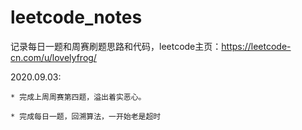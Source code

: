 # leetcode_notes

记录每日一题和周赛刷题思路和代码，leetcode主页：https://leetcode-cn.com/u/lovelyfrog/

2020.09.03: 

    * 完成上周周赛第四题，溢出着实恶心。

    * 完成每日一题，回溯算法，一开始老是超时




